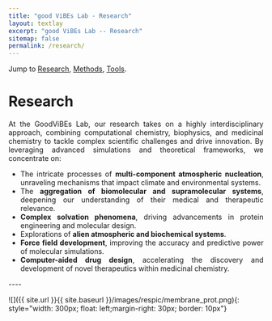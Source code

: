 ```yaml
---
title: "good ViBEs Lab - Research"
layout: textlay
excerpt: "good ViBEs Lab -- Research"
sitemap: false
permalink: /research/
---
```



Jump to [Research](#research), [Methods](#methods), [Tools](#tools).

# Research
<div style="text-align: justify">
At the GoodViBEs Lab, our research takes on a highly interdisciplinary approach, combining computational chemistry, biophysics, and medicinal chemistry to tackle complex scientific challenges and drive innovation. By leveraging advanced simulations and theoretical frameworks, we concentrate on:

 - The intricate processes of **multi-component atmospheric nucleation**, unraveling mechanisms that impact climate and environmental systems.
 - The **aggregation of biomolecular and supramolecular systems**, deepening our understanding of their medical and therapeutic relevance.
 - **Complex solvation phenomena**, driving advancements in protein engineering and molecular design.
 - Explorations of **alien atmospheric and biochemical systems**.
 - **Force field development**, improving the accuracy and predictive power of molecular simulations.
 - **Computer-aided drug design**, accelerating the discovery and development of novel therapeutics within medicinal chemistry.
</div>
----

![]({{ site.url }}{{ site.baseurl }}/images/respic/membrane_prot.png){: style="width: 300px; float: left;margin-right: 30px; border: 10px"}
